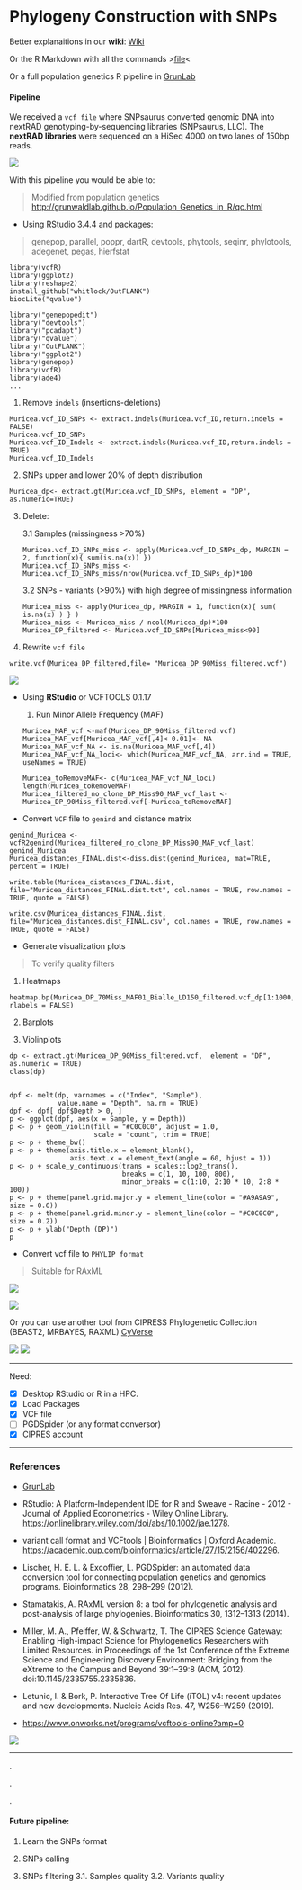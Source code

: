 # Phylogeny Construction with SNPs 

Better explanaitions in our **wiki**:
[Wiki](https://github.com/DianaCarolinaVergara/SNPs_pipeline/wiki)

Or the R Markdown with all the commands >[file](github.com/DianaCarolinaVergara/SNPs_pipeline/blob/master/Muricea_combined_aligned_to_reference_PIPELINE.Rmd)<


Or a full population genetics R pipeline in [GrunLab](http://grunwaldlab.github.io/Population_Genetics_in_R/qc.html)

#### Pipeline

We received a `vcf file` where SNPsaurus converted genomic DNA into nextRAD genotyping-by-sequencing libraries (SNPsaurus, LLC).
The **nextRAD libraries** were sequenced on a HiSeq 4000 on two lanes of 150bp reads.

![](https://www.rbcbioscienceusa.com/wp-content/uploads/2019/03/SNP-961x480.png)

With this pipeline you would be able to: 

> Modified from population genetics http://grunwaldlab.github.io/Population_Genetics_in_R/qc.html

* Using RStudio 3.4.4 and packages: 

> genepop, parallel, poppr, dartR, devtools, phytools, seqinr, phylotools, adegenet, pegas, hierfstat

```
library(vcfR)
library(ggplot2)
library(reshape2)
install_github("whitlock/OutFLANK")
biocLite("qvalue")

library("genepopedit")
library("devtools")
library("pcadapt")
library("qvalue")
library("OutFLANK")
library("ggplot2")
library(genepop)
library(vcfR)
library(ade4)
...

```

   1. Remove `indels` (insertions-deletions)
   
   ```{r}
Muricea.vcf_ID_SNPs <- extract.indels(Muricea.vcf_ID,return.indels = FALSE)
Muricea.vcf_ID_SNPs  
Muricea.vcf_ID_Indels <- extract.indels(Muricea.vcf_ID,return.indels = TRUE)
Muricea.vcf_ID_Indels
```

   2. SNPs upper and lower 20% of depth distribution
   
   ```{r}
   Muricea_dp<- extract.gt(Muricea.vcf_ID_SNPs, element = "DP", as.numeric=TRUE)
   ```

   3. Delete: 

      3.1 Samples (missingness >70%)
      
      ```{r}
      Muricea.vcf_ID_SNPs_miss <- apply(Muricea.vcf_ID_SNPs_dp, MARGIN = 2, function(x){ sum(is.na(x)) })
      Muricea.vcf_ID_SNPs_miss <- Muricea.vcf_ID_SNPs_miss/nrow(Muricea.vcf_ID_SNPs_dp)*100
      ```

      3.2 SNPs - variants (>90%) with high degree of missingness information
      
      ```{r} 
      Muricea_miss <- apply(Muricea_dp, MARGIN = 1, function(x){ sum( is.na(x) ) } )
      Muricea_miss <- Muricea_miss / ncol(Muricea_dp)*100
      Muricea_DP_filtered <- Muricea.vcf_ID_SNPs[Muricea_miss<90]
      ```

   4. Rewrite `vcf file`
   
   ```{r} 
   write.vcf(Muricea_DP_filtered,file= "Muricea_DP_90Miss_filtered.vcf")
   ```

![](https://d33wubrfki0l68.cloudfront.net/62bcc8535a06077094ca3c29c383e37ad7334311/a263f/assets/img/logo.svg)

* Using **RStudio** or VCFTOOLS 0.1.17

   1. Run Minor Allele Frequency (MAF)
   
   ```{r} 
   Muricea_MAF_vcf <-maf(Muricea_DP_90Miss_filtered.vcf)
   Muricea_MAF_vcf[Muricea_MAF_vcf[,4]< 0.01]<- NA 
   Muricea_MAF_vcf_NA <- is.na(Muricea_MAF_vcf[,4])
   Muricea_MAF_vcf_NA_loci<- which(Muricea_MAF_vcf_NA, arr.ind = TRUE, useNames = TRUE)
   
   Muricea_toRemoveMAF<- c(Muricea_MAF_vcf_NA_loci)
   length(Muricea_toRemoveMAF)
   Muricea_filtered_no_clone_DP_Miss90_MAF_vcf_last <- Muricea_DP_90Miss_filtered.vcf[-Muricea_toRemoveMAF]
   ```
* Convert `VCF` file to `genind` and distance matrix

```{r}
genind_Muricea <- vcfR2genind(Muricea_filtered_no_clone_DP_Miss90_MAF_vcf_last)
genind_Muricea
Muricea_distances_FINAL.dist<-diss.dist(genind_Muricea, mat=TRUE, percent = TRUE)
```

```{r}
write.table(Muricea_distances_FINAL.dist, file="Muricea_distances_FINAL.dist.txt", col.names = TRUE, row.names = TRUE, quote = FALSE)
```

```{r}
write.csv(Muricea_distances_FINAL.dist, file="Muricea_distances.dist_FINAL.csv", col.names = TRUE, row.names = TRUE, quote = FALSE)
```
* Generate visualization plots

> To verify quality filters

  1. Heatmaps

  ```
  heatmap.bp(Muricea_DP_70Miss_MAF01_Bialle_LD150_filtered.vcf_dp[1:1000,], rlabels = FALSE)
  ```

  2. Barplots

  3. Violinplots

  ```{r}
  dp <- extract.gt(Muricea_DP_90Miss_filtered.vcf,  element = "DP", as.numeric = TRUE)
  class(dp)


  dpf <- melt(dp, varnames = c("Index", "Sample"),
              value.name = "Depth", na.rm = TRUE)
  dpf <- dpf[ dpf$Depth > 0, ]
  p <- ggplot(dpf, aes(x = Sample, y = Depth))
  p <- p + geom_violin(fill = "#C0C0C0", adjust = 1.0,
                       scale = "count", trim = TRUE)
  p <- p + theme_bw()
  p <- p + theme(axis.title.x = element_blank(),
                 axis.text.x = element_text(angle = 60, hjust = 1))
  p <- p + scale_y_continuous(trans = scales::log2_trans(),
                              breaks = c(1, 10, 100, 800),
                              minor_breaks = c(1:10, 2:10 * 10, 2:8 * 100))
  p <- p + theme(panel.grid.major.y = element_line(color = "#A9A9A9", size = 0.6))
  p <- p + theme(panel.grid.minor.y = element_line(color = "#C0C0C0", size = 0.2))
  p <- p + ylab("Depth (DP)")
  p
  ```


* Convert vcf file to `PHYLIP format`

> Suitable for RAxML

![](http://www.phylo.org/img/logo_cipres.gif)

![](https://cyverseuk.org/wp-content/uploads/2016/11/raxml_banner.png)

Or you can use another tool from CIPRESS Phylogenetic Collection (BEAST2, MRBAYES, RAXML) [CyVerse](https://cyverseuk.org/applications/cipress-phylogenetic-collection-beast-mrbayes-raxml/)

![](https://cyverseuk.org/wp-content/uploads/2016/11/beast2_banner.png) ![](https://cyverseuk.org/wp-content/uploads/2016/11/mrbayes_banner.png)

________________________________________

Need:

- [X] Desktop RStudio or R in a HPC. 
- [X] Load Packages 
- [X] VCF file 
- [ ] PGDSpider (or any format conversor)
- [X] CIPRES account 

__________________________________________________________


### References

* [GrunLab](http://grunwaldlab.github.io/Population_Genetics_in_R/qc.html)


*	RStudio: A Platform‐Independent IDE for R and Sweave - Racine - 2012 - Journal of Applied Econometrics - Wiley Online Library. https://onlinelibrary.wiley.com/doi/abs/10.1002/jae.1278.

*	variant call format and VCFtools | Bioinformatics | Oxford Academic. https://academic.oup.com/bioinformatics/article/27/15/2156/402296.

*	Lischer, H. E. L. & Excoffier, L. PGDSpider: an automated data conversion tool for connecting population genetics and genomics programs. Bioinformatics 28, 298–299 (2012).

*	Stamatakis, A. RAxML version 8: a tool for phylogenetic analysis and post-analysis of large phylogenies. Bioinformatics 30, 1312–1313 (2014).

*	Miller, M. A., Pfeiffer, W. & Schwartz, T. The CIPRES Science Gateway: Enabling High-impact Science for Phylogenetics Researchers with Limited Resources. in Proceedings of the 1st Conference of the Extreme Science and Engineering Discovery Environment: Bridging from the eXtreme to the Campus and Beyond 39:1–39:8 (ACM, 2012). doi:10.1145/2335755.2335836.

*	Letunic, I. & Bork, P. Interactive Tree Of Life (iTOL) v4: recent updates and new developments. Nucleic Acids Res. 47, W256–W259 (2019).

* https://www.onworks.net/programs/vcftools-online?amp=0


![](https://s3.amazonaws.com/user-media.venngage.com/434503-b8f72eedfbceddd1c2371f8f115ce244.png)
_______________________________________________

.

.

.


#### Future pipeline: 

1. Learn the SNPs format

2. SNPs calling

3. SNPs filtering
   3.1. Samples quality
   3.2. Variants quality

